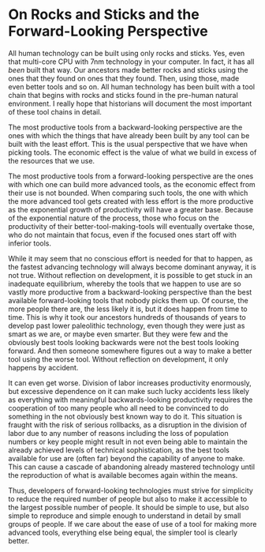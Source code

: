 # On Rocks and Sticks and the Forward-Looking Perspective

All human technology can be built using only rocks and sticks. Yes, even that multi-core CPU with 7nm technology in your computer. In fact, it has all *been* built that way. Our ancestors made better rocks and sticks using the ones that they found on ones that they found. Then, using those, made even better tools and so on. All human technology has been built with a tool chain that begins with rocks and sticks found in the pre-human natural environment. I really hope that historians will document the most important of these tool chains in detail.

The most productive tools from a backward-looking perspective are the ones with which the things that have already been built by any tool can be built with the least effort. This is the usual perspective that we have when picking tools. The economic effect is the value of what we build in excess of the resources that we use.

The most productive tools from a forward-looking perspective are the ones with which one can build more advanced tools, as the economic effect from their use is not bounded. When comparing such tools, the one with which the more advanced tool gets created with less effort is the more productive as the exponential growth of productivity will have a greater base. Because of the exponential nature of the process, those who focus on the productivity of their better-tool-making-tools will eventually overtake those, who do not maintain that focus, even if the focused ones start off with inferior tools.

While it may seem that no conscious effort is needed for that to happen, as the fastest advancing technology will always become dominant anyway, it is not true. Without reflection on development, it is possible to get stuck in an inadequate equilibrium, whereby the tools that we happen to use are so vastly more productive from a backward-looking perspective than the best available forward-looking tools that nobody picks them up. Of course, the more people there are, the less likely it is, but it does happen from time to time. This is why it took our ancestors hundreds of thousands of years to develop past lower paleolithic technology, even though they were just as smart as we are, or maybe even smarter. But they were few and the obviously best tools looking backwards were not the best tools looking forward. And then someone somewhere figures out a way to make a better tool using the worse tool. Without reflection on development, it only happens by accident.

It can even get worse. Division of labor increases productivity enormously, but excessive dependence on it can make such lucky accidents less likely as everything with meaningful backwards-looking productivity requires the cooperation of too many people who all need to be convinced to do something in the not obviously best known way to do it. This situation is fraught with the risk of serious rollbacks, as a disruption in the division of labor due to any number of reasons including the loss of population numbers or key people might result in not even being able to maintain the already achieved levels of technical sophistication, as the best tools available for use are (often far) beyond the capability of anyone to make. This can cause a cascade of abandoning already mastered technology until the reproduction of what is available becomes again within the means.

Thus, developers of forward-looking technologies must strive for simplicity to reduce the required number of people but also to make it accessible to the largest possible number of people. It should be simple to use, but also simple to reproduce and simple enough to understand in detail by small groups of people. If we care about the ease of use of a tool for making more advanced tools, everything else being equal, the simpler tool is clearly better.
